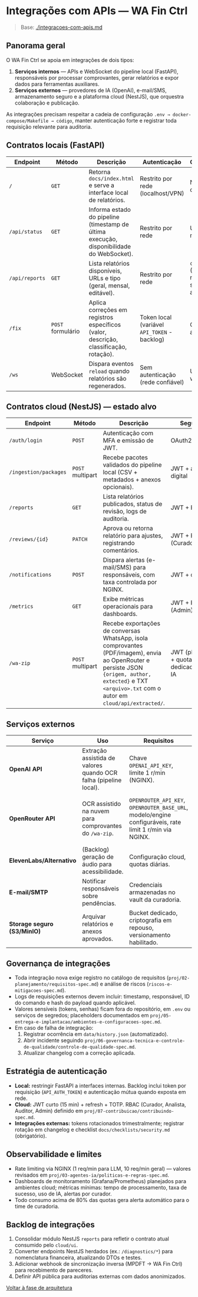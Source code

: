 <!-- proj/01-arquitetura/integracoes-com-apis-spec.md -->
# Integrações com APIs — WA Fin Ctrl

> Base: [./integracoes-com-apis.md](./integracoes-com-apis.md)

## Panorama geral
O WA Fin Ctrl se apoia em integrações de dois tipos:

1. **Serviços internos** — APIs e WebSocket do pipeline local (FastAPI), responsáveis por processar comprovantes, gerar relatórios e expor dados para ferramentas auxiliares.
2. **Serviços externos** — provedores de IA (OpenAI), e-mail/SMS, armazenamento seguro e a plataforma cloud (NestJS), que orquestra colaboração e publicação.

As integrações precisam respeitar a cadeia de configuração `.env → docker-compose/Makefile → código`, manter autenticação forte e registrar toda requisição relevante para auditoria.

## Contratos locais (FastAPI)
| Endpoint | Método | Descrição | Autenticação | Consumidores |
| --- | --- | --- | --- | --- |
| `/` | `GET` | Retorna `docs/index.html` e serve a interface local de relatórios. | Restrito por rede (localhost/VPN) | Navegador do curador |
| `/api/status` | `GET` | Informa estado do pipeline (timestamp de última execução, disponibilidade do WebSocket). | Restrito por rede | UI local, monitoramento |
| `/api/reports` | `GET` | Lista relatórios disponíveis, URLs e tipo (geral, mensal, editável). | Restrito por rede | `cloud/ui` (dashboard de relatórios), scripts de auditoria |
| `/fix` | `POST` formulário | Aplica correções em registros específicos (valor, descrição, classificação, rotação). | Token local (variável `API_TOKEN` - backlog) | CLI web/cloud, automações |
| `/ws` | WebSocket | Dispara eventos `reload` quando relatórios são regenerados. | Sem autenticação (rede confiável) | UI local, watchers |

## Contratos cloud (NestJS) — estado alvo
| Endpoint | Método | Descrição | Segurança |
| --- | --- | --- | --- |
| `/auth/login` | `POST` | Autenticação com MFA e emissão de JWT. | OAuth2 + totp |
| `/ingestion/packages` | `POST` multipart | Recebe pacotes validados do pipeline local (CSV + metadados + anexos opcionais). | JWT + assinatura digital |
| `/reports` | `GET` | Lista relatórios publicados, status de revisão, logs de auditoria. | JWT + RBAC |
| `/reviews/{id}` | `PATCH` | Aprova ou retorna relatório para ajustes, registrando comentários. | JWT + RBAC (Curador/MPDFT) |
| `/notifications` | `POST` | Dispara alertas (e-mail/SMS) para responsáveis, com taxa controlada por NGINX. | JWT + quotas |
| `/metrics` | `GET` | Exibe métricas operacionais para dashboards. | JWT + RBAC (Admin) |
| `/wa-zip` | `POST` multipart | Recebe exportações de conversas WhatsApp, isola comprovantes (PDF/imagem), envia ao OpenRouter e persiste JSON `{origem, author, extected}` e TXT `<arquivo>.txt` com o autor em `cloud/api/extracted/`. | JWT (planejado) + quotas dedicadas para IA |

## Serviços externos
| Serviço | Uso | Requisitos | Notas |
| --- | --- | --- | --- |
| **OpenAI API** | Extração assistida de valores quando OCR falha (pipeline local). | Chave `OPENAI_API_KEY`, limite 1 r/min (NGINX). | Texto enviado deve ser minimizado; prompt registrado em `docs/reports/` |
| **OpenRouter API** | OCR assistido na nuvem para comprovantes do `/wa-zip`. | `OPENROUTER_API_KEY`, `OPENROUTER_BASE_URL`, modelo/engine configuráveis, rate limit 1 r/min via NGINX. | Respostas salvas em `cloud/api/extracted/*.json`; prompt inclui contexto do autor enviado e deve permanecer alinhado a `proj/02-design/componentes-spec.md`. |
| **ElevenLabs/Alternativo** | (Backlog) geração de áudio para acessibilidade. | Configuração cloud, quotas diárias. | Desabilitado por padrão nesta release |
| **E-mail/SMTP** | Notificar responsáveis sobre pendências. | Credenciais armazenadas no vault da curadoria. | Utilizar mensagens templated documentadas em `proj/06-ux-brand/` |
| **Storage seguro (S3/MinIO)** | Arquivar relatórios e anexos aprovados. | Bucket dedicado, criptografia em repouso, versionamento habilitado. | Conexões TLS obrigatórias |

## Governança de integrações
- Toda integração nova exige registro no catálogo de requisitos (`proj/02-planejamento/requisitos-spec.md`) e análise de riscos (`riscos-e-mitigacoes-spec.md`).
- Logs de requisições externos devem incluir: timestamp, responsável, ID do comando e hash do payload quando aplicável.
- Valores sensíveis (tokens, senhas) ficam fora do repositório, em `.env` ou serviços de segredos; placeholders documentados em `proj/05-entrega-e-implantacao/ambientes-e-configuracoes-spec.md`.
- Em caso de falha de integração:
  1. Registrar ocorrência em `data/history.json` (automatizado).
  2. Abrir incidente seguindo `proj/06-governanca-tecnica-e-controle-de-qualidade/controle-de-qualidade-spec.md`.
  3. Atualizar changelog com a correção aplicada.

## Estratégia de autenticação
- **Local:** restringir FastAPI a interfaces internas. Backlog inclui token por requisição (`API_AUTH_TOKEN`) e autenticação mútua quando exposta em rede.
- **Cloud:** JWT curto (15 min) + refresh + TOTP. RBAC (Curador, Analista, Auditor, Admin) definido em `proj/07-contribuicao/contribuindo-spec.md`.
- **Integrações externas:** tokens rotacionados trimestralmente; registrar rotação em changelog e checklist `docs/checklists/security.md` (obrigatório).

## Observabilidade e limites
- Rate limiting via NGINX (1 req/min para LLM, 10 req/min geral) — valores revisados em `proj/03-agentes-ia/politicas-e-regras-spec.md`.
- Dashboards de monitoramento (Grafana/Prometheus) planejados para ambientes cloud; métricas mínimas: tempo de processamento, taxa de sucesso, uso de IA, alertas por curador.
- Todo consumo acima de 80% das quotas gera alerta automático para o time de curadoria.

## Backlog de integrações
1. Consolidar módulo NestJS `reports` para refletir o contrato atual consumido pelo `cloud/ui`.
2. Converter endpoints NestJS herdados (ex.: `/diagnostics/*`) para nomenclatura financeira, atualizando DTOs e testes.
3. Adicionar webhook de sincronização inversa (MPDFT → WA Fin Ctrl) para recebimento de pareceres.
4. Definir API pública para auditorias externas com dados anonimizados.

[Voltar à fase de arquitetura](README-spec.md)
